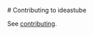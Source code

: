 # Contributing to ideastube

See [contributing](http://ideastube.readthedocs.org/en/latest/contributing/).
